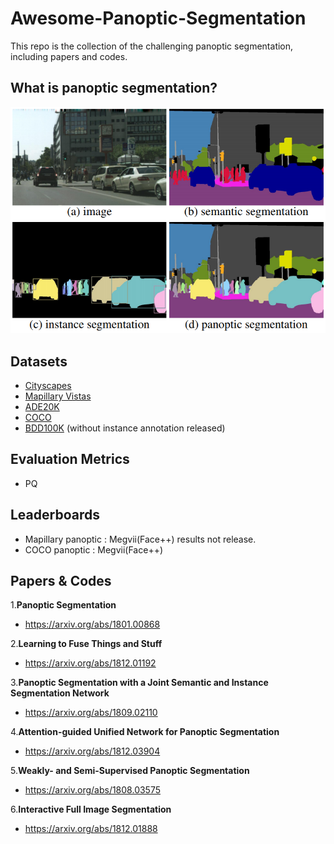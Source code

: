 # Awesome-Panoptic-Segmentation
This repo is the collection of the challenging panoptic segmentation, including papers and codes.

## What is panoptic segmentation?

<div align="center"><img src="Selection_066.png"></div>
 
## Datasets
* [Cityscapes](https://www.cityscapes-dataset.com/)
* [Mapillary Vistas](https://blog.mapillary.com/product/2017/05/03/mapillary-vistas-dataset.html)
* [ADE20K](http://groups.csail.mit.edu/vision/datasets/ADE20K/)
* [COCO](http://cocodataset.org/)
* [BDD100K](https://bair.berkeley.edu/blog/2018/05/30/bdd/) (without instance annotation released)

## Evaluation Metrics
* PQ

## Leaderboards
* Mapillary panoptic : Megvii(Face++) results not release. 
* COCO panoptic : Megvii(Face++)

## Papers & Codes
1.**Panoptic Segmentation**
* https://arxiv.org/abs/1801.00868

2.**Learning to Fuse Things and Stuff**
* https://arxiv.org/abs/1812.01192

3.**Panoptic Segmentation with a Joint Semantic and Instance Segmentation Network**
* https://arxiv.org/abs/1809.02110

4.**Attention-guided Unified Network for Panoptic Segmentation**
* https://arxiv.org/abs/1812.03904

5.**Weakly- and Semi-Supervised Panoptic Segmentation**
* https://arxiv.org/abs/1808.03575

6.**Interactive Full Image Segmentation**
* https://arxiv.org/abs/1812.01888
